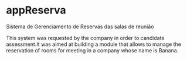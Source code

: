 # appReserva
Sistema de Gerenciamento de Reservas das salas de reunião

This system was requested by the company in order to candidate assessment.It was aimed at building a module that allows to manage the reservation of rooms for meeting in a company whose name is Banana.
